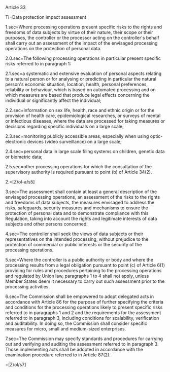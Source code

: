 Article 33

Ti=Data protection impact assessment

1.sec=Where processing operations present specific risks to the rights and freedoms of data subjects by virtue of their nature, their scope or their purposes, the controller or the processor acting on the controller's behalf shall carry out an assessment of the impact of the envisaged processing operations on the protection of personal data.

2.0.sec=The following processing operations in particular present specific risks referred to in paragraph 1:

2.1.sec=a systematic and extensive evaluation of personal aspects relating to a natural person or for analysing or predicting in particular the natural person's economic situation, location, health, personal preferences, reliability or behaviour, which is based on automated processing and on which measures are based that produce legal effects concerning the individual or significantly affect the individual;

2.2.sec=information on sex life, health, race and ethnic origin or for the provision of health care, epidemiological researches, or surveys of mental or infectious diseases, where the data are processed for taking measures or decisions regarding specific individuals on a large scale;

2.3.sec=monitoring publicly accessible areas, especially when using optic-electronic devices (video surveillance) on a large scale;

2.4.sec=personal data in large scale filing systems on children, genetic data or biometric data; 

2.5.sec=other processing operations for which the consultation of the supervisory authority is required pursuant to point (b) of Article 34(2).

2.=[Z/ol-a/s5]

3.sec=The assessment shall contain at least a general description of the envisaged processing operations, an assessment of the risks to the rights and freedoms of data subjects, the measures envisaged to address the risks, safeguards, security measures and mechanisms to ensure the protection of personal data and to demonstrate compliance with this Regulation, taking into account the rights and legitimate interests of data subjects and other persons concerned.

4.sec=The controller shall seek the views of data subjects or their representatives on the intended processing, without prejudice to the protection of commercial or public interests or the security of the processing operations.

5.sec=Where the controller is a public authority or body and where the processing results from a legal obligation pursuant to point (c) of Article 6(1) providing for rules and procedures pertaining to the processing operations and regulated by Union law, paragraphs 1 to 4 shall not apply, unless Member States deem it necessary to carry out such assessment prior to the processing activities.

6.sec=The Commission shall be empowered to adopt delegated acts in accordance with Article 86 for the purpose of further specifying the criteria and conditions for the processing operations likely to present specific risks referred to in paragraphs 1 and 2 and the requirements for the assessment referred to in paragraph 3, including conditions for scalability, verification and auditability. In doing so, the Commission shall consider specific measures for micro, small and medium-sized enterprises.

7.sec=The Commission may specify standards and procedures for carrying out and verifying and auditing the assessment referred to in paragraph 3. Those implementing acts shall be adopted in accordance with the examination procedure referred to in Article 87(2).

=[Z/ol/s7]